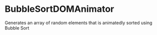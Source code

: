# BubbleSortDOMAnimator
Generates an array of random elements that is animatedly sorted using Bubble Sort
